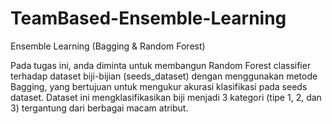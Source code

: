# TeamBased-Ensemble-Learning
Ensemble Learning (Bagging & Random Forest)

Pada tugas ini, anda diminta untuk membangun Random Forest classifier terhadap dataset biji-bijian (seeds_dataset) dengan menggunakan metode Bagging, yang bertujuan untuk mengukur akurasi klasifikasi pada seeds dataset. Dataset ini mengklasifikasikan biji menjadi 3 kategori (tipe 1, 2, dan 3) tergantung dari berbagai macam atribut. 
